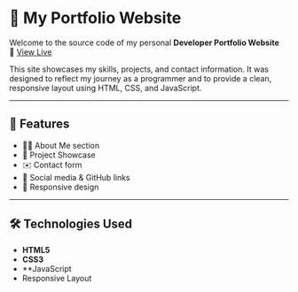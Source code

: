 # 💼 My Portfolio Website

Welcome to the source code of my personal **Developer Portfolio Website**  
🔗 [View Live](syedmqasim029.github.io)

This site showcases my skills, projects, and contact information. It was designed to reflect my journey as a programmer and to provide a clean, responsive layout using HTML, CSS, and JavaScript.

---

## 📌 Features

- 👨‍💻 About Me section
- 📂 Project Showcase
- ✉️ Contact form
- 🔗 Social media & GitHub links
- 📱 Responsive design

---

## 🛠️ Technologies Used

- **HTML5**
- **CSS3**
- **JavaScript 
- Responsive Layout

